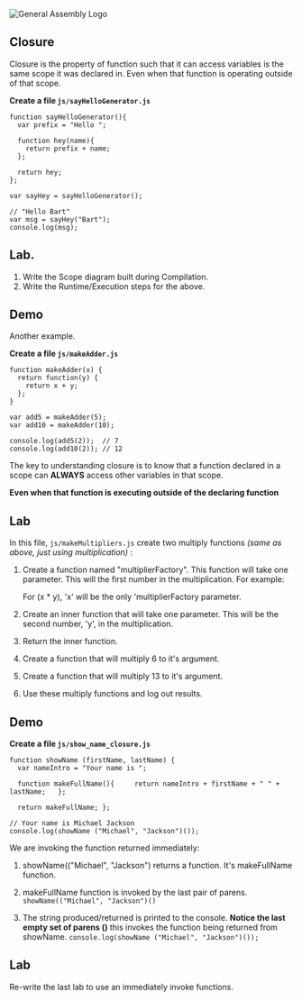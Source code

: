 ![General Assembly Logo](http://i.imgur.com/ke8USTq.png)


## Closure

Closure is the property of function such that it can access variables is the same scope it was declared in. Even when that function is operating outside of that scope.

**Create a file `js/sayHelloGenerator.js`**

```
function sayHelloGenerator(){
  var prefix = "Hello ";

  function hey(name){
    return prefix + name;
  };

  return hey;
};

var sayHey = sayHelloGenerator();

// "Hello Bart" 
var msg = sayHey("Bart");
console.log(msg);
```

## Lab.

1. Write the Scope diagram built during Compilation.
2. Write the Runtime/Execution steps for the above. 

## Demo
Another example.

**Create a file `js/makeAdder.js`**

```
function makeAdder(x) {
  return function(y) {
    return x + y;
  };
}

var add5 = makeAdder(5);
var add10 = makeAdder(10);

console.log(add5(2));  // 7
console.log(add10(2)); // 12
```

The key to understanding closure is to know that a function declared in a scope can **ALWAYS** access other variables in that scope.

**Even when that function is executing outside of the declaring function**

## Lab

In this file, `js/makeMultipliers.js` create two multiply functions *(same as above, just using multiplication)* :  

1. Create a function named "multiplierFactory". This function will take one parameter. This will the first number in the multiplication. For example:

	For (x * y), 'x' will be the only 'multiplierFactory parameter.  
	
2. Create an inner function that will take one parameter. This will be the second number, 'y', in the multiplication.

3. Return the inner function.

4. Create a function that will multiply 6 to it's argument.
5. Create a function that will multiply 13 to it's argument.
6. Use these multiply functions and log out results.

## Demo

**Create a file `js/show_name_closure.js`**

```
function showName (firstName, lastName) {
  var nameIntro = "Your name is ";

  function makeFullName(){     return nameIntro + firstName + " " + lastName;   };

  return makeFullName; };

// Your name is Michael Jackson
console.log(showName ("Michael", "Jackson")());
```

We are invoking the function returned immediately:  
                                        
1. showName(("Michael", "Jackson") returns a function. It's makeFullName function.  

2. makeFullName function is invoked by the last pair of parens.  
	`showName(("Michael", "Jackson")()`  
	          
3. The string produced/returned is printed to the console.  **Notice the last empty set of parens ()** this invokes the function being returned from showName.
  `console.log(showName ("Michael", "Jackson")());`
  
  
## Lab

Re-write the last lab to use an immediately invoke functions.